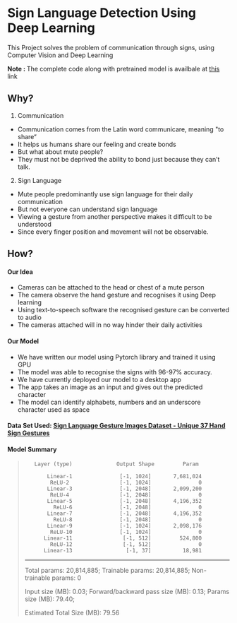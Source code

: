 # Sign Language Detection Using Deep Learning
This Project solves the problem of communication through signs, using Computer Vision and Deep Learning 


<b> Note : </b> The complete code along with pretrained model is availbale at [this](https://drive.google.com/file/d/1asp49Y5LbjCnRxetISSnXsfn-cHYaRLP/view?usp=sharing) link 

## Why?

1. Communication
  * Communication comes from the Latin word communicare, meaning "to share“
  * It helps us humans share our feeling and create bonds
  * But what about mute people?
  * They must not be deprived the ability to bond just because they can’t talk.
2. Sign Language 
  * Mute people predominantly use sign language for their daily communication
  * But not everyone can understand sign language
  * Viewing a gesture from another perspective makes it difficult to be understood
  * Since every finger position and movement will not be observable.

## How?
#### Our Idea 
- Cameras can be attached to the head or chest of a mute person
- The camera observe the hand gesture and recognises it using Deep learning
- Using text-to-speech software the recognised gesture can be converted to audio
- The cameras attached will in no way hinder their daily activities

#### Our Model
- We have written our model using Pytorch library and trained it using GPU
- The model was able to recognise the signs with 96-97% accuracy.
- We have currently deployed our model to a desktop app
- The app takes an image as an input and gives out the predicted character 
- The model can identify alphabets, numbers and an underscore character used as space

#### Data Set Used: [Sign Language Gesture Images Dataset - Unique 37 Hand Sign Gestures](https://www.kaggle.com/ahmedkhanak1995/sign-language-gesture-images-dataset)

#### Model Summary 
> 
>        Layer (type)              Output Shape         Param 
> 
>            Linear-1               [-1, 1024]       7,681,024
>             ReLU-2                [-1, 1024]               0
>            Linear-3               [-1, 2048]       2,099,200
>             ReLU-4                [-1, 2048]               0
>            Linear-5               [-1, 2048]       4,196,352
>              ReLU-6               [-1, 2048]               0
>            Linear-7               [-1, 2048]       4,196,352
>              ReLU-8               [-1, 2048]               0
>            Linear-9               [-1, 1024]       2,098,176
>             ReLU-10               [-1, 1024]               0
>           Linear-11                [-1, 512]         524,800
>             ReLU-12                [-1, 512]               0
>           Linear-13                 [-1, 37]          18,981
> ------------------------------------------------------------------
> Total params: 20,814,885;
> Trainable params: 20,814,885; 
> Non-trainable params: 0
> 
> Input size (MB): 0.03;
> Forward/backward pass size (MB): 0.13;
> Params size (MB): 79.40;
> 
> Estimated Total Size (MB): 79.56
